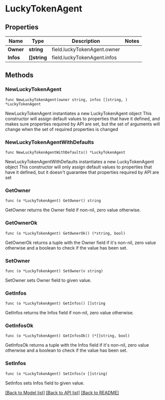# LuckyTokenAgent

## Properties

Name | Type | Description | Notes
------------ | ------------- | ------------- | -------------
**Owner** | **string** | field.luckyTokenAgent.owner | 
**Infos** | **[]string** | field.luckyTokenAgent.infos | 

## Methods

### NewLuckyTokenAgent

`func NewLuckyTokenAgent(owner string, infos []string, ) *LuckyTokenAgent`

NewLuckyTokenAgent instantiates a new LuckyTokenAgent object
This constructor will assign default values to properties that have it defined,
and makes sure properties required by API are set, but the set of arguments
will change when the set of required properties is changed

### NewLuckyTokenAgentWithDefaults

`func NewLuckyTokenAgentWithDefaults() *LuckyTokenAgent`

NewLuckyTokenAgentWithDefaults instantiates a new LuckyTokenAgent object
This constructor will only assign default values to properties that have it defined,
but it doesn't guarantee that properties required by API are set

### GetOwner

`func (o *LuckyTokenAgent) GetOwner() string`

GetOwner returns the Owner field if non-nil, zero value otherwise.

### GetOwnerOk

`func (o *LuckyTokenAgent) GetOwnerOk() (*string, bool)`

GetOwnerOk returns a tuple with the Owner field if it's non-nil, zero value otherwise
and a boolean to check if the value has been set.

### SetOwner

`func (o *LuckyTokenAgent) SetOwner(v string)`

SetOwner sets Owner field to given value.


### GetInfos

`func (o *LuckyTokenAgent) GetInfos() []string`

GetInfos returns the Infos field if non-nil, zero value otherwise.

### GetInfosOk

`func (o *LuckyTokenAgent) GetInfosOk() (*[]string, bool)`

GetInfosOk returns a tuple with the Infos field if it's non-nil, zero value otherwise
and a boolean to check if the value has been set.

### SetInfos

`func (o *LuckyTokenAgent) SetInfos(v []string)`

SetInfos sets Infos field to given value.



[[Back to Model list]](../README.md#documentation-for-models) [[Back to API list]](../README.md#documentation-for-api-endpoints) [[Back to README]](../README.md)


